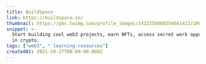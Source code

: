 ```yaml
---
title: BuildSpace
link: https://buildspace.so/
thumbnail: https://pbs.twimg.com/profile_images/1422256068554641413/iR0aoxSO_400x400.jpg
snippet: >-
  Start building cool web3 projects, earn NFTs, access secret work opportunities
  in crypto.
tags: ["web3", " learning-resources"]
createdAt: 2021-10-27T00:00:00.000Z
---
```

